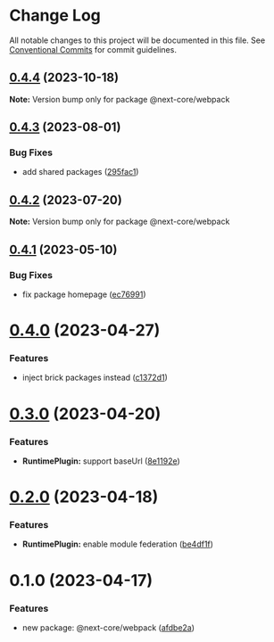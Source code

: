 # Change Log

All notable changes to this project will be documented in this file.
See [Conventional Commits](https://conventionalcommits.org) for commit guidelines.

## [0.4.4](https://github.com/easyops-cn/next-core/compare/@next-core/webpack@0.4.3...@next-core/webpack@0.4.4) (2023-10-18)

**Note:** Version bump only for package @next-core/webpack





## [0.4.3](https://github.com/easyops-cn/next-core/compare/@next-core/webpack@0.4.2...@next-core/webpack@0.4.3) (2023-08-01)


### Bug Fixes

* add shared packages ([295fac1](https://github.com/easyops-cn/next-core/commit/295fac17c8ad15eb69966ce7a7db4bd1c38bf3a7))





## [0.4.2](https://github.com/easyops-cn/next-core/compare/@next-core/webpack@0.4.1...@next-core/webpack@0.4.2) (2023-07-20)

**Note:** Version bump only for package @next-core/webpack





## [0.4.1](https://github.com/easyops-cn/next-core/compare/@next-core/webpack@0.4.0...@next-core/webpack@0.4.1) (2023-05-10)


### Bug Fixes

* fix package homepage ([ec76991](https://github.com/easyops-cn/next-core/commit/ec76991f1b55bebbced980f43e788070e6d4f2f7))





# [0.4.0](https://github.com/easyops-cn/next-core/compare/@next-core/webpack@0.3.0...@next-core/webpack@0.4.0) (2023-04-27)


### Features

* inject brick packages instead ([c1372d1](https://github.com/easyops-cn/next-core/commit/c1372d14590ab6f6b20d5b57063fcbe52f79d3e4))





# [0.3.0](https://github.com/easyops-cn/next-core/compare/@next-core/webpack@0.2.0...@next-core/webpack@0.3.0) (2023-04-20)


### Features

* **RuntimePlugin:** support baseUrl ([8e1192e](https://github.com/easyops-cn/next-core/commit/8e1192e5011ad5778b3930a4942bc69aaf200776))





# [0.2.0](https://github.com/easyops-cn/next-core/compare/@next-core/webpack@0.1.0...@next-core/webpack@0.2.0) (2023-04-18)


### Features

* **RuntimePlugin:** enable module federation ([be4df1f](https://github.com/easyops-cn/next-core/commit/be4df1ff0bb6ca1c66be1f26e10bd133240feac4))





# 0.1.0 (2023-04-17)


### Features

* new package: @next-core/webpack ([afdbe2a](https://github.com/easyops-cn/next-core/commit/afdbe2a182810990dc40a4cd93adcf5f92392e51))
